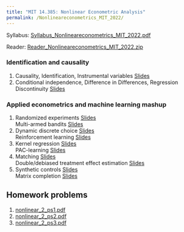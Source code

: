 ```yaml
---
title: "MIT 14.385: Nonlinear Econometric Analysis"
permalink: /Nonlineareconometrics_MIT_2022/
---
```



Syllabus: [Syllabus_Nonlineareconometrics_MIT_2022.pdf](/home/files/teaching/Nonlineareconometrics_MIT_2022/Syllabus_Nonlineareconometrics_MIT_2022.pdf)  

Reader: [Reader_Nonlineareconometrics_MIT_2022.zip](/home/files/teaching/Nonlineareconometrics_MIT_2022/Reader_Nonlineareconometrics_MIT_2022.zip)


### Identification and causality

1. Causality, Identification, Instrumental variables
[Slides](/home/files/teaching/Nonlineareconometrics_MIT_2022/CausalitySlides-IV.pdf)  
1. Conditional independence, Difference in Differences, Regression Discontinuity
[Slides](/home/files/teaching/Nonlineareconometrics_MIT_2022/CausalitySlides-CI-DID-RD.pdf)  


### Applied econometrics and machine learning mashup

1. Randomized experiments
[Slides](/home/files/teaching/Nonlineareconometrics_MIT_2022/randomized_experiments_slides.pdf)  
Multi-armed bandits
[Slides](/home/files/teaching/Nonlineareconometrics_MIT_2022/bandit_problems_slides.pdf)
1. Dynamic discrete choice [Slides](/home/files/teaching/Nonlineareconometrics_MIT_2022/dynamic_discrete_choice_slides.pdf)  
Reinforcement learning
[Slides](/home/files/teaching/Nonlineareconometrics_MIT_2022/reinforcement_learning_slides.pdf)
1. Kernel regression
[Slides](/home/files/teaching/Nonlineareconometrics_MIT_2022/kernel_regression_slides.pdf)  
PAC-learning
[Slides](/home/files/teaching/Nonlineareconometrics_MIT_2022/pac_learning_slides.pdf)
1. Matching [Slides](/home/files/teaching/Nonlineareconometrics_MIT_2022/matching_slides.pdf)  
Double/debiased treatment effect estimation
[Slides](/home/files/teaching/Nonlineareconometrics_MIT_2022/debiased_ml_slides.pdf)
1. Synthetic controls
[Slides](/home/files/teaching/Nonlineareconometrics_MIT_2022/synthetic_control_slides.pdf)  
Matrix completion
[Slides](/home/files/teaching/Nonlineareconometrics_MIT_2022/matrix_completion_slides.pdf)  
  



## Homework problems

1. [nonlinear_2_ps1.pdf](/home/files/teaching/Nonlineareconometrics_MIT_2022/nonlinear_2_ps1.pdf) 
1. [nonlinear_2_ps2.pdf](/home/files/teaching/Nonlineareconometrics_MIT_2022/nonlinear_2_ps2.pdf) 
1. [nonlinear_2_ps3.pdf](/home/files/teaching/Nonlineareconometrics_MIT_2022/nonlinear_2_ps3.pdf) 




